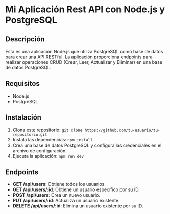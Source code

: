 <!DOCTYPE html>
<html lang="es">
<head>
    <meta charset="UTF-8">
    <meta name="viewport" content="width=device-width, initial-scale=1.0">
</head>
<body>
    <h1>Mi Aplicación Rest API con Node.js y PostgreSQL</h1>
    <h2>Descripción</h2>
    <p>Esta es una aplicación Node.js que utiliza PostgreSQL como base de datos para crear una API RESTful. La aplicación proporciona endpoints para realizar operaciones CRUD (Crear, Leer, Actualizar y Eliminar) en una base de datos PostgreSQL.</p>
    <h2>Requisitos</h2>
    <ul>
        <li>Node.js</li>
        <li>PostgreSQL</li>
    </ul>
    <h2>Instalación</h2>
    <ol>
        <li>Clona este repositorio: <code>git clone https://github.com/tu-usuario/tu-repositorio.git</code></li>
        <li>Instala las dependencias: <code>npm install</code></li>
        <li>Crea una base de datos PostgreSQL y configura las credenciales en el archivo de configuración.</li>
        <li>Ejecuta la aplicación: <code>npm run dev</code></li>
    </ol>
    <h2>Endpoints</h2>
    <ul>
        <li><strong>GET /api/users</strong>: Obtiene todos los usuarios.</li>
        <li><strong>GET /api/users/:id</strong>: Obtiene un usuario específico por su ID.</li>
        <li><strong>POST /api/users</strong>: Crea un nuevo usuario.</li>
        <li><strong>PUT /api/users/:id</strong>: Actualiza un usuario existente.</li>
        <li><strong>DELETE /api/users/:id</strong>: Elimina un usuario existente por su ID.</li>
    </ul>
</body>
</html>
